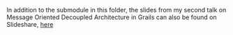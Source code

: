 In addition to the submodule in this folder, the slides from my second talk on Message Oriented Decoupled Architecture in Grails can also be found on Slideshare, [here](http://www.slideshare.net/StevePember/message-oriented-architecture-gr8conf-us-2013)